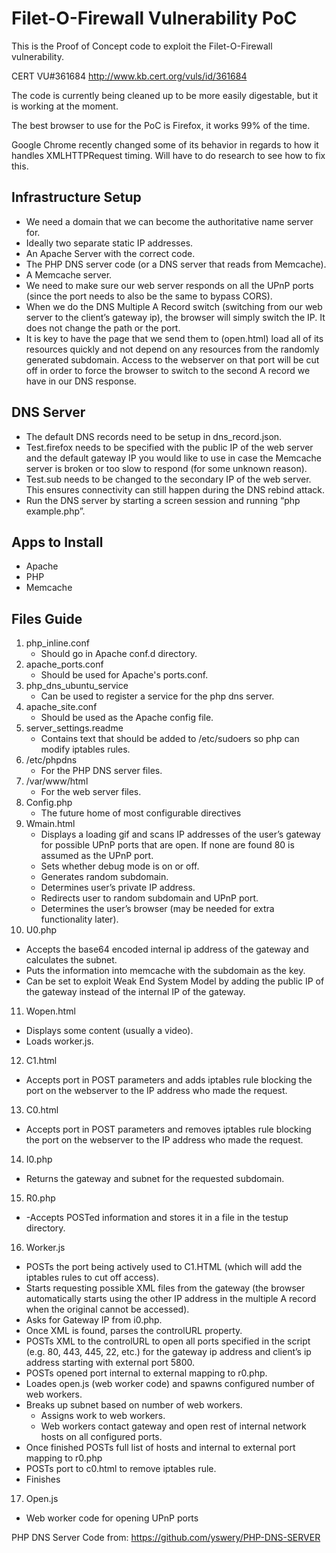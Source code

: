 # Filet-O-Firewall Vulnerability PoC

This is the Proof of Concept code to exploit the Filet-O-Firewall vulnerability. 

CERT VU#361684 http://www.kb.cert.org/vuls/id/361684

The code is currently being cleaned up to be more easily digestable, but it is working at the moment.

The best browser to use for the PoC is Firefox, it works 99% of the time.

Google Chrome recently changed some of its behavior in regards to how it handles XMLHTTPRequest timing.  Will have to do research to see how to fix this.

## Infrastructure Setup
* We need a domain that we can become the authoritative name server for.
* Ideally two separate static IP addresses.
* An Apache Server with the correct code.
* The PHP DNS server code (or a DNS server that reads from Memcache).
* A Memcache server.
* We need to make sure our web server responds on all the UPnP ports (since the port needs to also be the same to bypass CORS).
* When we do the DNS Multiple A Record switch (switching from our web server to the client’s gateway ip), the browser will simply switch the IP.  It does not change the path or the port.  
* It is key to have the page that we send them to (open.html) load all of its resources quickly and not depend on any resources from the randomly generated subdomain.  Access to the webserver on that port will be cut off in order to force the browser to switch to the second A record we have in our DNS response.

## DNS Server
* The default DNS records need to be setup in dns_record.json.  
* Test.firefox needs to be specified with the public IP of the web server and the default gateway IP you would like to use in case the Memcache server is broken or too slow to respond (for some unknown reason).
* Test.sub needs to be changed to the secondary IP of the web server.  This ensures connectivity can still happen during the DNS rebind attack.
* Run the DNS server by starting a screen session and running “php example.php”.

## Apps to Install
* Apache
* PHP
* Memcache

## Files Guide
1. php_inline.conf
   * Should go in Apache conf.d directory.
2. apache_ports.conf
   * Should be used for Apache's ports.conf.
3. php_dns_ubuntu_service
   * Can be used to register a service for the php dns server.
4. apache_site.conf
   * Should be used as the Apache config file.
5. server_settings.readme
   * Contains text that should be added to /etc/sudoers so php can modify iptables rules.
6. /etc/phpdns
   * For the PHP DNS server files.
7. /var/www/html
   * For the web server files.
8. Config.php
   * The future home of most configurable directives
9. Wmain.html
   * Displays a loading gif and scans IP addresses of the user’s gateway for possible UPnP ports that are open. If none are found 80 is assumed as the UPnP port.
   * Sets whether debug mode is on or off.
   * Generates random subdomain.
   * Determines user’s private IP address.
   * Redirects user to random subdomain and UPnP port.
   * Determines the user’s browser (may be needed for extra functionality later).
10. U0.php
   * Accepts the base64 encoded internal ip address of the gateway and calculates the subnet.  
   * Puts the information into memcache with the subdomain as the key.
   * Can be set to exploit Weak End System Model by adding the public IP of the gateway instead of the internal IP of the gateway.
11. Wopen.html
   * Displays some content (usually a video).
   * Loads worker.js.
12. C1.html
   * Accepts port in POST parameters and adds iptables rule blocking the port on the webserver to the IP address who made the request.
13. C0.html
   * Accepts port in POST parameters and removes iptables rule blocking the port on the webserver to the IP address who made the request.
14. I0.php
   * Returns the gateway and subnet for the requested subdomain.
15. R0.php
   * -Accepts POSTed information and stores it in a file in the testup directory.
16. Worker.js
   * POSTs the port being actively used to C1.HTML (which will add the iptables rules to cut off access).
   * Starts requesting possible XML files from the gateway (the browser automatically starts using the other IP address in the multiple A record when the original cannot be accessed).
   * Asks for Gateway IP from i0.php.
   * Once XML is found, parses the controlURL property.
   * POSTs XML to the controlURL to open all ports specified in the script (e.g. 80, 443, 445, 22, etc.) for the gateway ip address and client’s ip address starting with external port 5800.
   * POSTs opened port internal to external mapping to r0.php.
   * Loades open.js (web worker code) and spawns configured number of web workers.
   * Breaks up subnet based on number of web workers.
      * Assigns work to web workers.
      * Web workers contact gateway and open rest of internal network hosts on all configured ports.
   * Once finished POSTs full list of hosts and internal to external port mapping to r0.php
   * POSTs port to c0.html to remove iptables rule.
   * Finishes
17. Open.js
   * Web worker code for opening UPnP ports

PHP DNS Server Code from: https://github.com/yswery/PHP-DNS-SERVER
